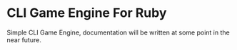 # CLI Game Engine For Ruby
Simple CLI Game Engine, documentation will be written at some point in the near future.
